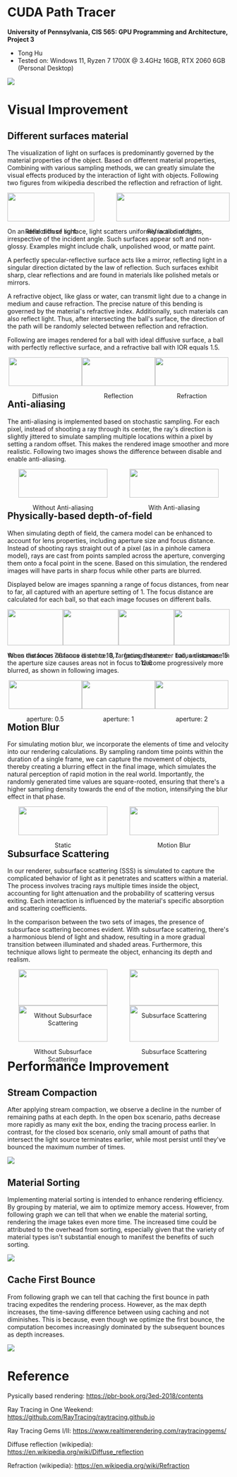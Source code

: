 CUDA Path Tracer
================

**University of Pennsylvania, CIS 565: GPU Programming and Architecture, Project 3**

* Tong Hu
* Tested on: Windows 11, Ryzen 7 1700X @ 3.4GHz 16GB, RTX 2060 6GB (Personal Desktop)

![](/img/preface.png)

# Visual Improvement
## Different surfaces material

The visualization of light on surfaces is predominantly governed by the material properties of the object. Based on different material properties, Combining with various sampling methods, we can greatly simulate the visual effects produced by the interaction of light with objects. Following two figures from wikipedia described the reflection and refraction of light.

<div style="display: flex; justify-content: center; text-align: center;">
  <div style="flex: 1; max-width: 39%; margin-right: 10%;">
    <img src="./img/reflection_wikipedia.png" style="width: 100%; height: auto;" />
    <p>Reflection of light</p>
  </div>
  
  <div style="flex: 1; max-width: 61%;">
    <img src="./img/refraction_wikipedia.png" style="width: 100%; height: auto;" /> 
    <p>Refraction of light</p>
  </div>
</div>

On an ideal diffuse surface, light scatters uniformly in all directions, irrespective of the incident angle. Such surfaces appear soft and non-glossy. Examples might include chalk, unpolished wood, or matte paint. 

A perfectly specular-reflective surface acts like a mirror, reflecting light in a singular direction dictated by the law of reflection. Such surfaces exhibit sharp, clear reflections and are found in materials like polished metals or mirrors. 

A refractive object, like glass or water, can transmit light due to a change in medium and cause refraction. The precise nature of this bending is governed by the material's refractive index. Additionally, such materials can also reflect light. Thus, after intersecting the ball's surface, the direction of the path will be randomly selected between reflection and refraction.

Following are images rendered for a ball with ideal diffusive surface, a ball with perfectly reflective surface, and a refractive ball with IOR equals 1.5.

<div style="display: flex; justify-content: center; text-align: center;">
  
  <div style="flex: 1; max-width: 33%;">
    <img src="./img/basic_diffusion.png" style="width: 100%; height: auto;" />
    <p>Diffusion</p>
  </div>
  
  <div style="flex: 1; max-width: 33%;">
    <img src="./img/basic_reflection.png" style="width: 100%; height: auto;" /> 
    <p>Reflection</p>
  </div>
  
  <div style="flex: 1; max-width: 33%;">
    <img src="./img/basic_refraction.png" style="width: 100%; height: auto;" /> 
    <p>Refraction</p>
  </div>
</div>

## Anti-aliasing

The anti-aliasing is implemented based on stochastic sampling. For each pixel, instead of shooting a ray through its center, the ray's direction is slightly jittered to simulate sampling multiple locations within a pixel by setting a random offset. This makes the rendered image smoother and more realistic. Following two images shows the difference between disable and enable anti-aliasing.

<div style="display: flex; justify-content: center; text-align: center;">
  <div style="flex: 1; max-width: 40%; margin-right: 10%;">
    <img src="./img/without_anti_aliasing_zoomin.png" style="width: 100%; height: auto;" />
    <p>Without Anti-aliasing</p>
  </div>
  
  <div style="flex: 1; max-width: 40%;">
    <img src="./img/anti_aliasing_zoomin.png" style="width: 100%; height: auto;" /> 
    <p>With Anti-aliasing</p>
  </div>
</div>



## Physically-based depth-of-field

When simulating depth of field, the camera model can be enhanced to account for lens properties, including aperture size and focus distance. Instead of shooting rays straight out of a pixel (as in a pinhole camera model), rays are cast from points sampled across the aperture, converging them onto a focal point in the scene. Based on this simulation, the rendered images will have parts in sharp focus while other parts are blurred.

Displayed below are images spanning a range of focus distances, from near to far, all captured with an aperture setting of 1. The focus distance are calculated for each ball, so that each image focuses on different balls.

<div style="display: flex; justify-content: center; text-align: center;">
  <div style="flex: 1; max-width: 40%;">
    <img src="./img/focus_7_6.png" style="width: 100%; height: auto; " />
    <p>focus distance: 7.6</p>
  </div>
  
  <div style="flex: 1; max-width: 40%;">
    <img src="./img/focus_8_7.png" style="width: 100%; height: auto;" /> 
    <p>focus distance: 8.7</p>
  </div>

  <div style="flex: 1; max-width: 40%;">
    <img src="./img/focus_12_6.png" style="width: 100%; height: auto;" /> 
    <p>focus distance: 12.6</p>
  </div>
  <div style="flex: 1; max-width: 40%;">
    <img src="./img/focus_15.png" style="width: 100%; height: auto;" /> 
    <p>focus distance: 15</p>
  </div>
</div>

When the focus distance is set to 10, targeting the center ball, an increase in the aperture size causes areas not in focus to become progressively more blurred, as shown in following images.

<div style="display: flex; justify-content: center; text-align: center;">
  <div style="flex: 1; max-width: 33%;">
    <img src="./img/aperture_0_5.png" style="width: 100%; height: auto; " />
    <p>aperture: 0.5</p>
  </div>
  
  <div style="flex: 1; max-width: 33%;">
    <img src="./img/focus_10.png" style="width: 100%; height: auto;" /> 
    <p>aperture: 1</p>
  </div>

  <div style="flex: 1; max-width: 33%;">
    <img src="./img/aperture_2.png" style="width: 100%; height: auto;" /> 
    <p>aperture: 2</p>
  </div>
</div>

## Motion Blur

For simulating motion blur, we incorporate the elements of time and velocity into our rendering calculations. By sampling random time points within the duration of a single frame, we can capture the movement of objects, thereby creating a blurring effect in the final image, which simulates the natural perception of rapid motion in the real world. Importantly, the randomly generated time values are square-rooted, ensuring that there's a higher sampling density towards the end of the motion, intensifying the blur effect in that phase.

<div style="display: flex; justify-content: center; text-align: center;">
  <div style="flex: 1; max-width: 40%; margin-right: 10%;">
    <img src="./img/static.png" style="width: 100%; height: auto;" />
    <p>Static</p>
  </div>
  
  <div style="flex: 1; max-width: 40%;">
    <img src="./img/motion_blur.png" style="width: 100%; height: auto;" /> 
    <p>Motion Blur</p>
  </div>
</div>

## Subsurface Scattering

In our renderer, subsurface scattering (SSS) is simulated to capture the complicated behavior of light as it penetrates and scatters within a material. The process involves tracing rays multiple times inside the object, accounting for light attenuation and the probability of scattering versus exiting. Each interaction is influenced by the material's specific absorption and scattering coefficients.

In the comparison between the two sets of images, the presence of subsurface scattering becomes evident. With subsurface scattering, there's a harmonious blend of light and shadow, resulting in a more gradual transition between illuminated and shaded areas. Furthermore, this technique allows light to permeate the object, enhancing its depth and realism.

<div style="display: flex; justify-content: center; text-align: center;">
  <div style="flex: 1; max-width: 40%; margin-right: 10%;">
    <img src="./img/withou_subsurface_scattering.png" style="width: 100%; height: auto;" />
    <p>Without Subsurface Scattering</p>
  </div>
  
  <div style="flex: 1; max-width: 40%;">
    <img src="./img/subsurface_scattering.png" style="width: 100%; height: auto;" /> 
    <p>Subsurface Scattering</p>
  </div>
</div>

<div style="display: flex; justify-content: center; text-align: center;">
  <div style="flex: 1; max-width: 40%; margin-right: 10%;">
    <img src="./img/without_sss_close_to_light.png" style="width: 100%; height: auto;" />
    <p>Without Subsurface Scattering</p>
  </div>
  
  <div style="flex: 1; max-width: 40%;">
    <img src="./img/sss_close_to_light.png" style="width: 100%; height: auto;" /> 
    <p>Subsurface Scattering</p>
  </div>
</div>

# Performance Improvement
## Stream Compaction

After applying stream compaction, we observe a decline in the number of remaining paths at each depth. In the open box scenario, paths decrease more rapidly as many exit the box, ending the tracing process earlier. In contrast, for the closed box scenario, only small amount of paths that intersect the light source terminates earlier, while most persist until they've bounced the maximum number of times.

![](/img/stream_compaction.png)

## Material Sorting

Implementing material sorting is intended to enhance rendering efficiency. By grouping by material, we aim to optimize memory access. However, from following graph we can tell that when we enable the material sorting, rendering the image takes even more time. The increased time could be attributed to the overhead from sorting, especially given that the variety of material types isn't substantial enough to manifest the benefits of such sorting.

![](/img/material_sorting.png)

## Cache First Bounce

From following graph we can tell that caching the first bounce in path tracing expedites the rendering process. However, as the max depth increases, the time-saving difference between using caching and not diminishes. This is because, even though we optimize the first bounce, the computation becomes increasingly dominated by the subsequent bounces as depth increases.

![](/img/cache.png)


# Reference

Pysically based rendering: https://pbr-book.org/3ed-2018/contents

Ray Tracing in One Weekend: https://github.com/RayTracing/raytracing.github.io

Ray Tracing Gems I/II: https://www.realtimerendering.com/raytracinggems/

Diffuse reflection (wikipedia): https://en.wikipedia.org/wiki/Diffuse_reflection

Refraction (wikipedia): https://en.wikipedia.org/wiki/Refraction

